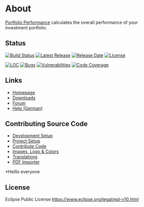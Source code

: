 # About

[Portfolio Performance](https://www.portfolio-performance.info) calculates the overall performance of your investment portfolio.

## Status

[![Build Status](https://github.com/buchen/portfolio/workflows/CI/badge.svg)](https://github.com/buchen/portfolio/actions?query=workflow%3ACI) [![Latest Release](https://img.shields.io/github/release/buchen/portfolio.svg)](https://github.com/buchen/portfolio/releases/latest) [![Release Date](https://img.shields.io/github/release-date/buchen/portfolio?color=blue)](https://github.com/buchen/portfolio/releases/latest) [![License](https://img.shields.io/github/license/buchen/portfolio.svg)](https://github.com/buchen/portfolio/blob/master/LICENSE)

[![LOC](https://sonarcloud.io/api/project_badges/measure?project=name.abuchen.portfolio%3Aportfolio-app&metric=ncloc)](https://sonarcloud.io/dashboard?id=name.abuchen.portfolio%3Aportfolio-app) [![Bugs](https://sonarcloud.io/api/project_badges/measure?project=name.abuchen.portfolio%3Aportfolio-app&metric=bugs)](https://sonarcloud.io/project/issues?id=name.abuchen.portfolio%3Aportfolio-app&resolved=false&types=BUG) [![Vulnerabilities](https://sonarcloud.io/api/project_badges/measure?project=name.abuchen.portfolio%3Aportfolio-app&metric=vulnerabilities)](https://sonarcloud.io/project/issues?id=name.abuchen.portfolio%3Aportfolio-app&resolved=false&types=VULNERABILITY) [![Code Coverage](https://sonarcloud.io/api/project_badges/measure?project=name.abuchen.portfolio%3Aportfolio-app&metric=coverage)](https://sonarcloud.io/component_measures?id=name.abuchen.portfolio%3Aportfolio-app&metric=Coverage)


## Links

* [Homepage](https://www.portfolio-performance.info)
* [Downloads](https://github.com/buchen/portfolio/releases)
* [Forum](https://forum.portfolio-performance.info/)
* [Help (German)](https://help.portfolio-performance.info/)


## Contributing Source Code

* [Development Setup](CONTRIBUTING.md#development-setup)
* [Project Setup](CONTRIBUTING.md#project-setup)
* [Contribute Code](CONTRIBUTING.md#contribute-code)
* [Images, Logo & Colors](CONTRIBUTING.md#images-logo-and-color)
* [Translations](CONTRIBUTING.md#translations)
* [PDF Importer](CONTRIBUTING.md#pdf-importer)

*Helllo everyone


## License

Eclipse Public License
https://www.eclipse.org/legal/epl-v10.html

